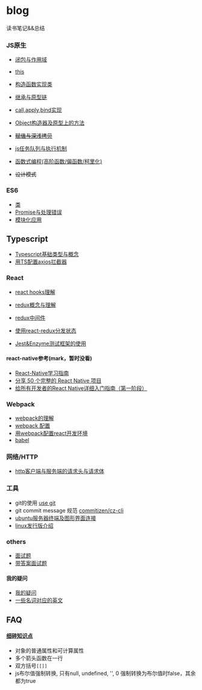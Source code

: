 # blog
读书笔记&&总结

### JS原生

- [闭包与作用域](https://github.com/xblcity/blog/blob/master/js/closures-scope.md)
- [this](https://github.com/xblcity/blog/blob/master/js/this.md)
- [构造函数实现类](https://github.com/xblcity/blog/blob/master/js/constructor.md)
- [继承与原型链](https://github.com/xblcity/blog/blob/master/js/inherit.md)

- [call,apply,bind实现](https://github.com/xblcity/blog/blob/master/js/call.md)

- [Object构造器及原型上的方法](https://github.com/xblcity/blog/blob/master/js/object-methods.md)
- ~~[赋值与深浅拷贝](https://github.com/xblcity/blog/blob/master/js/equalwith-copy.md)~~

- [js任务队列与执行机制](https://github.com/xblcity/blog/blob/master/js/eventloop.md)

- [函数式编程(高阶函数/偏函数/柯里化)](https://github.com/xblcity/blog/blob/master/js/func-program.md)
- ~~设计模式~~

### ES6
- [类](https://github.com/xblcity/blog/blob/master/es6/class.md)
- [Promise与处理错误](https://github.com/xblcity/blog/blob/master/es6/promise.md)
- [模块化应用](https://github.com/xblcity/blog/blob/master/es6/module.md)

## Typescript
- [Typescript基础类型与概念](https://github.com/xblcity/blog/blob/master/typescript/ts-concepts.md)
- [用TS配置axios拦截器](https://github.com/xblcity/blog/blob/master/typescript/ts-axios.md)

### React
- [react hooks理解](https://github.com/xblcity/blog/blob/master/react/react-hooks.md)

- [redux概念与理解](https://github.com/xblcity/blog/blob/master/react/redux.md)
- [redux中间件](https://github.com/xblcity/blog/blob/master/react/redux-middleware.md)
- [使用react-redux分发状态](https://github.com/xblcity/blog/blob/master/react/redux-redux.md)

- [Jest&Enzyme测试框架的使用](https://github.com/xblcity/blog/blob/master/react/react-test.md)

#### react-native参考(mark，暂时没看)
- [React-Native学习指南](https://github.com/reactnativecn/react-native-guide)
- [分享 50 个完整的 React Native 项目](https://juejin.im/post/58f37cb361ff4b0058f9824a)
- [给所有开发者的React Native详细入门指南（第一阶段）](https://juejin.im/post/5898388b128fe1006cb943e3)

### Webpack
- [webpack的理解](https://github.com/xblcity/blog/blob/master/webpack/webpack.md)
- [webpack 配置](https://github.com/xblcity/blog/blob/master/webpack/webpack-config.md)
- [用webpack配置react开发环境](https://github.com/xblcity/blog/blob/master/webpack/webpack-react.md)
- [babel](https://github.com/xblcity/blog/blob/master/webpack/babel.md)

### 网络/HTTP
- [http客户端与服务端的请求头与请求体](https://github.com/xblcity/blog/blob/master/network/http-message.md)

### 工具

- git的使用 [use git](https://github.com/xblcity/blog/blob/master/tools/git.md)
- git commit message 规范 [commitizen/cz-cli](https://github.com/commitizen/cz-cli)
- [ubuntu服务器终端及图形界面连接](https://github.com/xblcity/blog/blob/master/tools/ubuntu.md)
- [linux发行版介绍](https://github.com/xblcity/blog/blob/master/tools/linux.md)

### others
- [面试题](https://github.com/xblcity/blog/blob/master/others/job-interview.md)
- [带答案面试题](https://github.com/xblcity/blog/blob/master/others/job-answers.md)

#### 我的疑问
- [我的疑问](https://github.com/xblcity/blog/blob/master/others/questions.md)
- [一些名词对应的英文](https://github.com/xblcity/blog/blob/master/others/words.md)

## FAQ
#### [细碎知识点](https://github.com/xblcity/blog/blob/master/others/little-points.md)
- 对象的普通属性和可计算属性
- 多个箭头函数在一行
- 双方括号`[[]]`
- js布尔值强制转换, 只有null, undefined, '', 0 强制转换为布尔值时false，其余都为true
